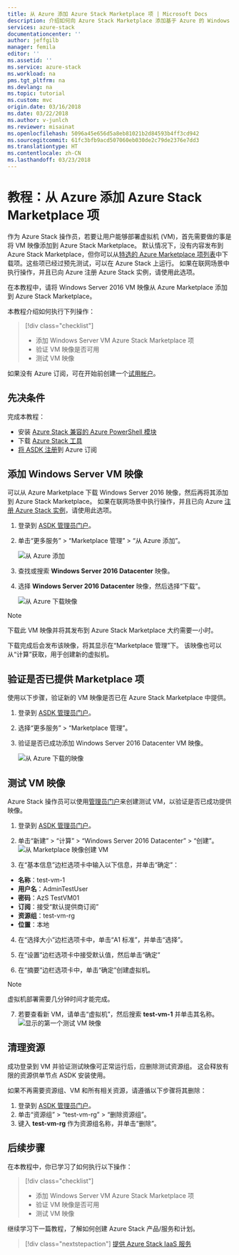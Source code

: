 ```yaml
---
title: 从 Azure 添加 Azure Stack Marketplace 项 | Microsoft Docs
description: 介绍如何向 Azure Stack Marketplace 添加基于 Azure 的 Windows Server 虚拟机映像。
services: azure-stack
documentationcenter: ''
author: jeffgilb
manager: femila
editor: ''
ms.assetid: ''
ms.service: azure-stack
ms.workload: na
pms.tgt_pltfrm: na
ms.devlang: na
ms.topic: tutorial
ms.custom: mvc
origin.date: 03/16/2018
ms.date: 03/22/2018
ms.author: v-junlch
ms.reviewer: misainat
ms.openlocfilehash: 5096a45e656d5a8eb81021b2d84593b4ff3cd942
ms.sourcegitcommit: 61fc3bfb9acd507060eb030de2c79de2376e7dd3
ms.translationtype: HT
ms.contentlocale: zh-CN
ms.lasthandoff: 03/23/2018
---
```

# <a name="tutorial-add-an-azure-stack-marketplace-item-from-azure"></a>教程：从 Azure 添加 Azure Stack Marketplace 项

作为 Azure Stack 操作员，若要让用户能够部署虚拟机 (VM)，首先需要做的事是将 VM 映像添加到 Azure Stack Marketplace。 默认情况下，没有内容发布到 Azure Stack Marketplace，但你可以从[特选的 Azure Marketplace 项列表](../azure-stack-marketplace-azure-items.md)中下载项。这些项已经过预先测试，可以在 Azure Stack 上运行。 如果在联网场景中执行操作，并且已向 Azure 注册 Azure Stack 实例，请使用此选项。

在本教程中，请将 Windows Server 2016 VM 映像从 Azure Marketplace 添加到 Azure Stack Marketplace。

本教程介绍如何执行下列操作：

> [!div class="checklist"]
> * 添加 Windows Server VM Azure Stack Marketplace 项
> * 验证 VM 映像是否可用 
> * 测试 VM 映像

如果没有 Azure 订阅，可在开始前创建一个[试用帐户](https://www.azure.cn/pricing/1rmb-trial/?WT.mc_id=A261C142F)。

## <a name="prerequisites"></a>先决条件

完成本教程：

- 安装 [Azure Stack 兼容的 Azure PowerShell 模块](asdk-post-deploy.md#install-azure-stack-powershell)
- 下载 [Azure Stack 工具](asdk-post-deploy.md#download-the-azure-stack-tools)
- [将 ASDK 注册](asdk-register.md)到 Azure 订阅

## <a name="add-a-windows-server-vm-image"></a>添加 Windows Server VM 映像
可以从 Azure Marketplace 下载 Windows Server 2016 映像，然后再将其添加到 Azure Stack Marketplace。 如果在联网场景中执行操作，并且已向 Azure [注册 Azure Stack 实例](asdk-register.md)，请使用此选项。

1. 登录到 [ASDK 管理员门户](https://adminportal.local.azurestack.external)。

2. 单击“更多服务” > “Marketplace 管理” > “从 Azure 添加”。 

   ![从 Azure 添加](./media/asdk-marketplace-item/azs-marketplace.png)

3. 查找或搜索 **Windows Server 2016 Datacenter** 映像。

4. 选择 **Windows Server 2016 Datacenter** 映像，然后选择“下载”。

   ![从 Azure 下载映像](./media/asdk-marketplace-item/azure-marketplace-ws2016.png)


> [!NOTE]
> 下载此 VM 映像并将其发布到 Azure Stack Marketplace 大约需要一小时。 

下载完成后会发布该映像，将其显示在“Marketplace 管理”下。 该映像也可以从“计算”获取，用于创建新的虚拟机。

## <a name="verify-the-marketplace-item-is-available"></a>验证是否已提供 Marketplace 项
使用以下步骤，验证新的 VM 映像是否已在 Azure Stack Marketplace 中提供。

1. 登录到 [ASDK 管理员门户](https://adminportal.local.azurestack.external)。

2. 选择“更多服务” > “Marketplace 管理”。 

3. 验证是否已成功添加 Windows Server 2016 Datacenter VM 映像。

   ![从 Azure 下载的映像](./media/asdk-marketplace-item/azs-marketplace-ws2016.png)

## <a name="test-the-vm-image"></a>测试 VM 映像
Azure Stack 操作员可以使用[管理员门户](https://adminportal.local.azurestack.external)来创建测试 VM，以验证是否已成功提供映像。 

1. 登录到 [ASDK 管理员门户](https://adminportal.local.azurestack.external)。

2. 单击“新建” > “计算” > “Windows Server 2016 Datacenter” > “创建”。  
 ![从 Marketplace 映像创建 VM](./media/asdk-marketplace-item/new-compute.png)

3. 在“基本信息”边栏选项卡中输入以下信息，并单击“确定”：
  - **名称**：test-vm-1
  - **用户名**：AdminTestUser
  - **密码**：AzS TestVM01
  - **订阅**：接受“默认提供商订阅”
  - **资源组**：test-vm-rg
  - **位置**：本地

4. 在“选择大小”边栏选项卡中，单击“A1 标准”，并单击“选择”。  

5. 在“设置”边栏选项卡中接受默认值，然后单击“确定”

6. 在“摘要”边栏选项卡中，单击“确定”创建虚拟机。  
> [!NOTE]
> 虚拟机部署需要几分钟时间才能完成。

7. 若要查看新 VM，请单击“虚拟机”，然后搜索 **test-vm-1** 并单击其名称。
    ![显示的第一个测试 VM 映像](./media/asdk-marketplace-item/first-test-vm.png)

## <a name="clean-up-resources"></a>清理资源
成功登录到 VM 并验证测试映像可正常运行后，应删除测试资源组。 这会释放有限的资源供单节点 ASDK 安装使用。

如果不再需要资源组、VM 和所有相关资源，请遵循以下步骤将其删除：

1. 登录到 [ASDK 管理员门户](https://adminportal.local.azurestack.external)。
2. 单击“资源组” > “test-vm-rg” > “删除资源组”。
3. 键入 **test-vm-rg** 作为资源组名称，并单击“删除”。

## <a name="next-steps"></a>后续步骤

在本教程中，你已学习了如何执行以下操作：

> [!div class="checklist"]
> * 添加 Windows Server VM Azure Stack Marketplace 项
> * 验证 VM 映像是否可用 
> * 测试 VM 映像

继续学习下一篇教程，了解如何创建 Azure Stack 产品/服务和计划。

> [!div class="nextstepaction"]
> [提供 Azure Stack IaaS 服务](asdk-offer-services.md)

